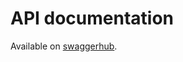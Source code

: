 # API documentation

Available on [swaggerhub](https://app.swaggerhub.com/apis-docs/yefuwang/blankmath/1.0.0).